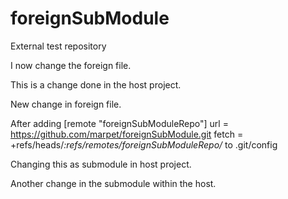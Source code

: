 # foreignSubModule
External test repository

I now change the foreign file.

This is a change done in the host project.

New change in foreign file.

After adding 
[remote "foreignSubModuleRepo"]
	url = https://github.com/marpet/foreignSubModule.git
	fetch = +refs/heads/*:refs/remotes/foreignSubModuleRepo/*
to .git/config 

Changing this as submodule in host project.

Another change in the submodule within the host.